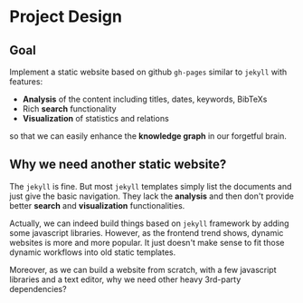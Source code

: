 
# Project Design

## Goal

Implement a static website based on github `gh-pages` similar to `jekyll` with features:

  * **Analysis** of the content including titles, dates, keywords, BibTeXs
  * Rich **search** functionality
  * **Visualization** of statistics and relations

so that we can easily enhance the **knowledge graph** in our forgetful brain.

## Why we need another static website?

The `jekyll` is fine. But most `jekyll` templates simply list the documents and just give the basic navigation. 
They lack the **analysis** and then don't provide better **search** and **visualization** functionalities.

Actually, we can indeed build things based on `jekyll` framework by adding some javascript libraries. 
However, as the frontend trend shows, dynamic websites is more and more popular. It just doesn't make sense to fit
those dynamic workflows into old static templates.

Moreover, as we can build a website from scratch, with a few javascript libraries and a text editor, 
why we need other heavy 3rd-party dependencies?
